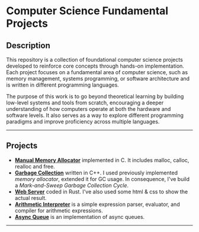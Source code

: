 # Computer Science Fundamental Projects

## Description
This repository is a collection of foundational computer science projects developed to reinforce core concepts through hands-on implementation. Each project focuses on a fundamental area of computer science, such as memory management, systems programming, or software architecture and is written in different programming languages.

The purpose of this work is to go beyond theoretical learning by building low-level systems and tools from scratch, encouraging a deeper understanding of how computers operate at both the hardware and software levels. It also serves as a way to explore different programming paradigms and improve proficiency across multiple languages.

---

## Projects
- [**Manual Memory Allocator**](https://github.com/letv1nnn/Computer-Science-Fundamentals/tree/main/MALLOC) implemented in C. It includes malloc, calloc, realloc and free.
- [**Garbage Collection**](https://github.com/letv1nnn/Computer-Science-Fundamentals/tree/main/GC) written in C++. I used previously implemented *memory allocator*, extended it for GC usage. In consequence, I've build a *Mark-and-Sweep Garbage Collection Cycle*.
- [**Web Server**](https://github.com/letv1nnn/Computer-Science-Fundamentals/tree/main/Web-Server) coded in Rust. I've also used some html & css to show the actual result.
- [**Arithmetic Interpreter**](https://github.com/letv1nnn/Computer-Science/tree/main/ARITHMETIC-INTERPRETER) is a simple expression parser, evaluator, and compiler for arithmetic expressions.
- [**Async Queue**](https://github.com/letv1nnn/Computer-Science/tree/main/ASYNC-QUEUES) is an implementation of async queues.
---
